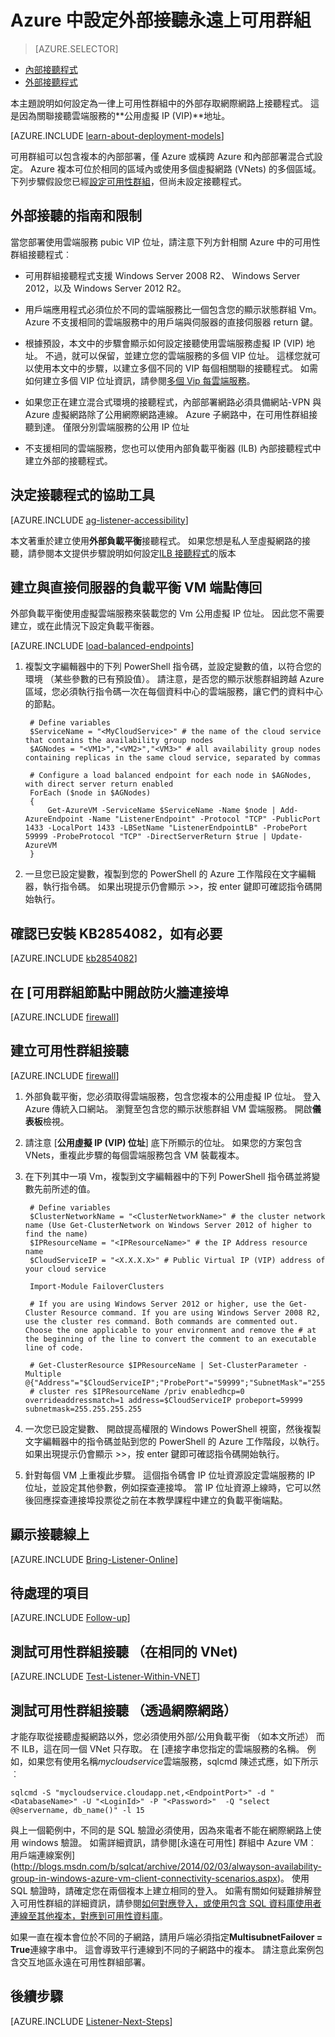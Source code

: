 <properties
    pageTitle="設定外部接聽永遠在可用性群組 |Microsoft Azure"
    description="本教學課程中會引導您建立永遠在可用性群組接聽是外部存取使用公用虛擬 IP 位址相關聯的雲端服務的 Azure 中的步驟。"
    services="virtual-machines-windows"
    documentationCenter="na"
    authors="MikeRayMSFT"
    manager="jhubbard"
    editor=""
    tags="azure-service-management" />
<tags
    ms.service="virtual-machines-windows"
    ms.devlang="na"
    ms.topic="article"
    ms.tgt_pltfrm="vm-windows-sql-server"
    ms.workload="infrastructure-services"
    ms.date="07/12/2016"
    ms.author="MikeRayMSFT" />

# <a name="configure-an-external-listener-for-always-on-availability-groups-in-azure"></a>Azure 中設定外部接聽永遠上可用群組

> [AZURE.SELECTOR]
- [內部接聽程式](virtual-machines-windows-classic-ps-sql-int-listener.md)
- [外部接聽程式](virtual-machines-windows-classic-ps-sql-ext-listener.md)

本主題說明如何設定為一律上可用性群組中的外部存取網際網路上接聽程式。 這是因為關聯接聽雲端服務的**公用虛擬 IP (VIP)**地址。

[AZURE.INCLUDE [learn-about-deployment-models](../../includes/learn-about-deployment-models-classic-include.md)]


可用群組可以包含複本的內部部署，僅 Azure 或橫跨 Azure 和內部部署混合式設定。 Azure 複本可位於相同的區域內或使用多個虛擬網路 (VNets) 的多個區域。 下列步驟假設您已經[設定可用性群組](virtual-machines-windows-classic-portal-sql-alwayson-availability-groups.md)，但尚未設定接聽程式。

## <a name="guidelines-and-limitations-for-external-listeners"></a>外部接聽的指南和限制

當您部署使用雲端服務 pubic VIP 位址，請注意下列方針相關 Azure 中的可用性群組接聽程式︰

- 可用群組接聽程式支援 Windows Server 2008 R2、 Windows Server 2012，以及 Windows Server 2012 R2。

- 用戶端應用程式必須位於不同的雲端服務比一個包含您的顯示狀態群組 Vm。 Azure 不支援相同的雲端服務中的用戶端與伺服器的直接伺服器 return 鍵。

- 根據預設，本文中的步驟會顯示如何設定接聽使用雲端服務虛擬 IP (VIP) 地址。 不過，就可以保留，並建立您的雲端服務的多個 VIP 位址。 這樣您就可以使用本文中的步驟，以建立多個不同的 VIP 每個相關聯的接聽程式。 如需如何建立多個 VIP 位址資訊，請參閱[多個 Vip 每雲端服務](../load-balancer/load-balancer-multivip.md)。

- 如果您正在建立混合式環境的接聽程式，內部部署網路必須具備網站-VPN 與 Azure 虛擬網路除了公用網際網路連線。 Azure 子網路中，在可用性群組接聽到達。 僅限分別雲端服務的公用 IP 位址

- 不支援相同的雲端服務，您也可以使用內部負載平衡器 (ILB) 內部接聽程式中建立外部的接聽程式。

## <a name="determine-the-accessibility-of-the-listener"></a>決定接聽程式的協助工具

[AZURE.INCLUDE [ag-listener-accessibility](../../includes/virtual-machines-ag-listener-determine-accessibility.md)]

本文著重於建立使用**外部負載平衡**接聽程式。 如果您想是私人至虛擬網路的接聽，請參閱本文提供步驟說明如何設定[ILB 接聽程式](virtual-machines-windows-classic-ps-sql-int-listener.md)的版本

## <a name="create-load-balanced-vm-endpoints-with-direct-server-return"></a>建立與直接伺服器的負載平衡 VM 端點傳回

外部負載平衡使用虛擬雲端服務來裝載您的 Vm 公用虛擬 IP 位址。 因此您不需要建立，或在此情況下設定負載平衡器。

[AZURE.INCLUDE [load-balanced-endpoints](../../includes/virtual-machines-ag-listener-load-balanced-endpoints.md)]

1. 複製文字編輯器中的下列 PowerShell 指令碼，並設定變數的值，以符合您的環境 （某些參數的已有預設值）。 請注意，是否您的顯示狀態群組跨越 Azure 區域，您必須執行指令碼一次在每個資料中心的雲端服務，讓它們的資料中心的節點。

        # Define variables
        $ServiceName = "<MyCloudService>" # the name of the cloud service that contains the availability group nodes
        $AGNodes = "<VM1>","<VM2>","<VM3>" # all availability group nodes containing replicas in the same cloud service, separated by commas

        # Configure a load balanced endpoint for each node in $AGNodes, with direct server return enabled
        ForEach ($node in $AGNodes)
        {
            Get-AzureVM -ServiceName $ServiceName -Name $node | Add-AzureEndpoint -Name "ListenerEndpoint" -Protocol "TCP" -PublicPort 1433 -LocalPort 1433 -LBSetName "ListenerEndpointLB" -ProbePort 59999 -ProbeProtocol "TCP" -DirectServerReturn $true | Update-AzureVM
        }

1. 一旦您已設定變數，複製到您的 PowerShell 的 Azure 工作階段在文字編輯器，執行指令碼。 如果出現提示仍會顯示 >>，按 enter 鍵即可確認指令碼開始執行。

## <a name="verify-that-kb2854082-is-installed-if-necessary"></a>確認已安裝 KB2854082，如有必要

[AZURE.INCLUDE [kb2854082](../../includes/virtual-machines-ag-listener-kb2854082.md)]

## <a name="open-the-firewall-ports-in-availability-group-nodes"></a>在 [可用群組節點中開啟防火牆連接埠

[AZURE.INCLUDE [firewall](../../includes/virtual-machines-ag-listener-open-firewall.md)]

## <a name="create-the-availability-group-listener"></a>建立可用性群組接聽

[AZURE.INCLUDE [firewall](../../includes/virtual-machines-ag-listener-create-listener.md)]

1. 外部負載平衡，您必須取得雲端服務，包含您複本的公用虛擬 IP 位址。 登入 Azure 傳統入口網站。 瀏覽至包含您的顯示狀態群組 VM 雲端服務。 開啟**儀表板**檢視。

3. 請注意 [**公用虛擬 IP (VIP) 位址**] 底下所顯示的位址。 如果您的方案包含 VNets，重複此步驟的每個雲端服務包含 VM 裝載複本。

4. 在下列其中一項 Vm，複製到文字編輯器中的下列 PowerShell 指令碼並將變數先前所述的值。

        # Define variables
        $ClusterNetworkName = "<ClusterNetworkName>" # the cluster network name (Use Get-ClusterNetwork on Windows Server 2012 of higher to find the name)
        $IPResourceName = "<IPResourceName>" # the IP Address resource name
        $CloudServiceIP = "<X.X.X.X>" # Public Virtual IP (VIP) address of your cloud service

        Import-Module FailoverClusters

        # If you are using Windows Server 2012 or higher, use the Get-Cluster Resource command. If you are using Windows Server 2008 R2, use the cluster res command. Both commands are commented out. Choose the one applicable to your environment and remove the # at the beginning of the line to convert the comment to an executable line of code.

        # Get-ClusterResource $IPResourceName | Set-ClusterParameter -Multiple @{"Address"="$CloudServiceIP";"ProbePort"="59999";"SubnetMask"="255.255.255.255";"Network"="$ClusterNetworkName";"OverrideAddressMatch"=1;"EnableDhcp"=0}
        # cluster res $IPResourceName /priv enabledhcp=0 overrideaddressmatch=1 address=$CloudServiceIP probeport=59999  subnetmask=255.255.255.255


1. 一次您已設定變數、 開啟提高權限的 Windows PowerShell 視窗，然後複製文字編輯器中的指令碼並貼到您的 PowerShell 的 Azure 工作階段，以執行。 如果出現提示仍會顯示 >>，按 enter 鍵即可確認指令碼開始執行。

1. 針對每個 VM 上重複此步驟。 這個指令碼會 IP 位址資源設定雲端服務的 IP 位址，並設定其他參數，例如探查連接埠。 當 IP 位址資源上線時，它可以然後回應探查連接埠投票從之前在本教學課程中建立的負載平衡端點。

## <a name="bring-the-listener-online"></a>顯示接聽線上

[AZURE.INCLUDE [Bring-Listener-Online](../../includes/virtual-machines-ag-listener-bring-online.md)]

## <a name="follow-up-items"></a>待處理的項目

[AZURE.INCLUDE [Follow-up](../../includes/virtual-machines-ag-listener-follow-up.md)]

## <a name="test-the-availability-group-listener-within-the-same-vnet"></a>測試可用性群組接聽 （在相同的 VNet)

[AZURE.INCLUDE [Test-Listener-Within-VNET](../../includes/virtual-machines-ag-listener-test.md)]

## <a name="test-the-availability-group-listener-over-the-internet"></a>測試可用性群組接聽 （透過網際網路）

才能存取從接聽虛擬網路以外，您必須使用外部/公用負載平衡 （如本文所述） 而不 ILB，這在同一個 VNet 只存取。 在 [連接字串您指定的雲端服務的名稱。 例如，如果您有使用名稱*mycloudservice*雲端服務，sqlcmd 陳述式應，如下所示︰

    sqlcmd -S "mycloudservice.cloudapp.net,<EndpointPort>" -d "<DatabaseName>" -U "<LoginId>" -P "<Password>"  -Q "select @@servername, db_name()" -l 15

與上一個範例中，不同的是 SQL 驗證必須使用，因為來電者不能在網際網路上使用 windows 驗證。 如需詳細資訊，請參閱[永遠在可用性] 群組中 Azure VM︰ 用戶端連線案例](http://blogs.msdn.com/b/sqlcat/archive/2014/02/03/alwayson-availability-group-in-windows-azure-vm-client-connectivity-scenarios.aspx)。 使用 SQL 驗證時，請確定您在兩個複本上建立相同的登入。 如需有關如何疑難排解登入可用性群組的詳細資訊，請參閱[如何對應登入，或使用包含 SQL 資料庫使用者連線至其他複本，對應到可用性資料庫](http://blogs.msdn.com/b/alwaysonpro/archive/2014/02/19/how-to-map-logins-or-use-contained-sql-database-user-to-connect-to-other-replicas-and-map-to-availability-databases.aspx)。

如果一直在複本會位於不同的子網路，請用戶端必須指定**MultisubnetFailover = True**連線字串中。 這會導致平行連線到不同的子網路中的複本。 請注意此案例包含交互地區永遠在可用性群組部署。

## <a name="next-steps"></a>後續步驟

[AZURE.INCLUDE [Listener-Next-Steps](../../includes/virtual-machines-ag-listener-next-steps.md)]
